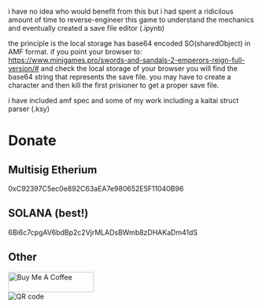 i have no idea who would benefit from this but i had spent a ridicilous amount of time to reverse-engineer this game to understand the mechanics
and eventually created a save file editor (.ipynb) 

the principle is the local storage has base64 encoded SO(sharedObject) in AMF format. 
if you point your browser to: https://www.minigames.pro/swords-and-sandals-2-emperors-reign-full-version/#
and check the local storage of your browser you will find the base64 string that represents the save file. 
you may have to create a character and then kill the first prisioner to get a proper save file.

i have included amf spec and some of my work including a kaitai struct parser (.ksy)


Donate
======
## Multisig Etherium
0xC92397C5ec0e892C63aEA7e980652E5F11040B96
## SOLANA (best!)
6Bi6c7cpgAV6bdBp2c2VjrMLADsBWmb8zDHAKaDm41dS
## Other
<a href="https://www.buymeacoffee.com/risitas" target="_blank"><img src="https://cdn.buymeacoffee.com/buttons/default-orange.png" alt="Buy Me A Coffee" height="41" width="174"></a> \
![QR code](bmc_qr.png)
